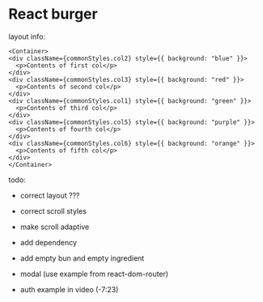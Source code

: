 # React burger

layout info:

```
<Container>
<div className={commonStyles.col2} style={{ background: "blue" }}>
  <p>Contents of first col</p>
</div>
<div className={commonStyles.col3} style={{ background: "red" }}>
  <p>Contents of second col</p>
</div>
<div className={commonStyles.col1} style={{ background: "green" }}>
  <p>Contents of third col</p>
</div>
<div className={commonStyles.col5} style={{ background: "purple" }}>
  <p>Contents of fourth col</p>
</div>
<div className={commonStyles.col6} style={{ background: "orange" }}>
  <p>Contents of fifth col</p>
</div>
</Container>
```

todo:

- correct layout ???
- correct scroll styles
- make scroll adaptive

- add dependency
- add empty bun and empty ingredient
- modal (use example from react-dom-router)
- auth example in video (-7:23)
